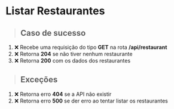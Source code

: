 # Listar Restaurantes

> ## Caso de sucesso

1. ❌ Recebe uma requisição do tipo **GET** na rota **/api/restaurant**
3. ❌ Retorna **204** se não tiver nenhum restaurante
4. ❌ Retorna **200** com os dados dos restaurantes

> ## Exceções

1. ❌ Retorna erro **404** se a API não existir
2. ❌ Retorna erro **500** se der erro ao tentar listar os restaurantes